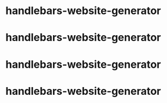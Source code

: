 # handlebars-website-generator
# handlebars-website-generator
# handlebars-website-generator
# handlebars-website-generator
